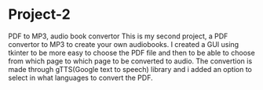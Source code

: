 # Project-2
PDF to MP3, audio book convertor
This is my second project, a PDF convertor to MP3 to create your own audiobooks. 
I created a GUI using tkinter to be more easy to choose the PDF file and then to be able to choose from which page to which page to be converted to audio.
The convertion is made through gTTS(Google text to speech) library and i added an option to select in what languages to convert the PDF.
